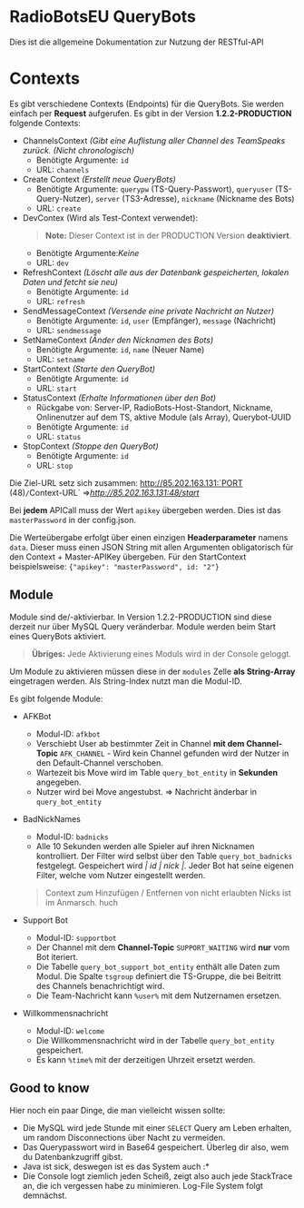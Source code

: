 # RadioBotsEU QueryBots

Dies ist die allgemeine Dokumentation zur Nutzung der RESTful-API


# Contexts

Es gibt verschiedene Contexts (Endpoints) für die QueryBots. Sie werden einfach per **Request** aufgerufen.
Es gibt in der Version **1.2.2-PRODUCTION** folgende Contexts:

 - ChannelsContext *(Gibt eine Auflistung aller Channel des TeamSpeaks zurück. (Nicht chronologisch)*
	 - Benötigte Argumente: `id`
	 - URL: `channels`
- Create Context *(Erstellt neue QueryBots)*
	 - Benötigte Argumente: `querypw` (TS-Query-Passwort), `queryuser` (TS-Query-Nutzer), `server` (TS3-Adresse), `nickname` (Nickname des Bots)
	 -  URL: `create`
- DevContex (Wird als Test-Context verwendet):
	> **Note:** Dieser Context ist in der PRODUCTION Version **deaktiviert**.
	- Benötigte Argumente:*Keine*
	- URL: `dev`
- RefreshContext *(Löscht alle aus der Datenbank gespeicherten, lokalen Daten und fetcht sie neu)*
	 - Benötigte Argumente: `id`
	 - URL: `refresh`
- SendMessageContext *(Versende eine private Nachricht an Nutzer)*
	 - Benötigte Argumente: `id`, `user` (Empfänger), `message` (Nachricht)
	 - URL: `sendmessage`
- SetNameContext *(Änder den Nicknamen des Bots)*
	 - Benötigte Argumente: `id`, `name` (Neuer Name)
	 - URL: `setname`
- StartContext *(Starte den QueryBot)*
	 - Benötigte Argumente: `id`
	 - URL: `start`
- StatusContext *(Erhalte Informationen über den Bot)*
	- Rückgabe von: Server-IP, RadioBots-Host-Standort, Nickname, Onlinenutzer auf dem TS, aktive Module (als Array), Querybot-UUID
	 - Benötigte Argumente: `id`
	 - URL: `status`
- StopContext *(Stoppe den QueryBot)*
	 - Benötigte Argumente: `id`
	 - URL: `stop`
 
 Die Ziel-URL setz sich zusammen: http://85.202.163.131:`PORT (48)`/`Context-URL` =>*http://85.202.163.131:48/start*

Bei **jedem** APICall muss der Wert `apikey` übergeben werden. Dies ist das `masterPassword` in der config.json.

Die Werteübergabe erfolgt über einen einzigen **Headerparameter** namens `data`. Dieser muss einen JSON String mit allen Argumenten obligatorisch für den Context + Master-APIKey übergeben.
Für den StartContext beispielsweise: `{"apikey": "masterPassword", id: "2"}`

## Module

Module sind de/-aktivierbar. In Version 1.2.2-PRODUCTION sind diese derzeit nur über MySQL Query veränderbar. Module werden beim Start eines QueryBots aktiviert.
> **Übriges:** Jede Aktivierung eines Moduls wird in der Console geloggt.

Um Module zu aktivieren müssen diese in der `modules` Zelle **als String-Array** eingetragen werden. Als String-Index nutzt man die Modul-ID.

Es gibt folgende Module:
- AFKBot
	- Modul-ID: `afkbot`
	- Verschiebt User ab bestimmter Zeit in Channel **mit dem Channel-Topic** `AFK_CHANNEL` - Wird kein Channel gefunden wird der Nutzer in den Default-Channel verschoben.
	- Wartezeit bis Move wird im Table `query_bot_entity` in **Sekunden** angegeben.
	- Nutzer wird bei Move angestubst. => Nachricht änderbar in `query_bot_entity`
- BadNickNames
	- Modul-ID: `badnicks`
	- Alle 10 Sekunden werden alle Spieler auf ihren Nicknamen kontrolliert. Der Filter wird selbst über den Table `query_bot_badnicks` festgelegt. Gespeichert wird *| id | nick |*. Jeder Bot hat seine eigenen Filter, welche vom Nutzer eingestellt werden.
	> Context zum Hinzufügen / Entfernen von nicht erlaubten Nicks ist im Anmarsch. huch
	
- Support Bot
	- Modul-ID: `supportbot`
	- Der Channel mit dem **Channel-Topic** `SUPPORT_WAITING` wird **nur** vom Bot iteriert.
	- Die Tabelle `query_bot_support_bot_entity` enthält alle Daten zum Modul. Die Spalte `tsgroup` definiert die TS-Gruppe, die bei Beitritt des Channels benachrichtigt wird.
	- Die Team-Nachricht kann `%user%` mit dem Nutzernamen ersetzen.
- Willkommensnachricht
	- Modul-ID: `welcome`
	- Die Willkommensnachricht wird in der Tabelle `query_bot_entity` gespeichert.
	- Es kann `%time%` mit der derzeitigen Uhrzeit ersetzt werden.

## Good to know

Hier noch ein paar Dinge, die man vielleicht wissen sollte:
- Die MySQL wird jede Stunde mit einer `SELECT` Query am Leben erhalten, um random Disconnections über Nacht zu vermeiden.
- Das Querypasswort wird in Base64 gespeichert. Überleg dir also, wem du Datenbankzugriff gibst.
- Java ist sick, deswegen ist es das System auch :*
- Die Console logt ziemlich jeden Scheiß, zeigt also auch jede StackTrace an, die ich vergessen habe zu minimieren. Log-File System folgt demnächst.